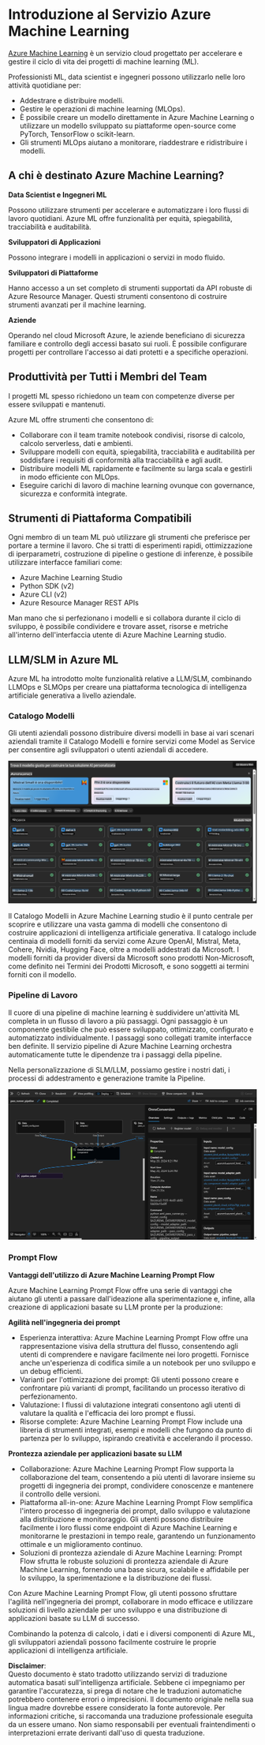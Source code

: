 # **Introduzione al Servizio Azure Machine Learning**

[Azure Machine Learning](https://ml.azure.com?WT.mc_id=aiml-138114-kinfeylo) è un servizio cloud progettato per accelerare e gestire il ciclo di vita dei progetti di machine learning (ML).

Professionisti ML, data scientist e ingegneri possono utilizzarlo nelle loro attività quotidiane per:

- Addestrare e distribuire modelli.
- Gestire le operazioni di machine learning (MLOps).
- È possibile creare un modello direttamente in Azure Machine Learning o utilizzare un modello sviluppato su piattaforme open-source come PyTorch, TensorFlow o scikit-learn.
- Gli strumenti MLOps aiutano a monitorare, riaddestrare e ridistribuire i modelli.

## A chi è destinato Azure Machine Learning?

**Data Scientist e Ingegneri ML**

Possono utilizzare strumenti per accelerare e automatizzare i loro flussi di lavoro quotidiani.
Azure ML offre funzionalità per equità, spiegabilità, tracciabilità e auditabilità.

**Sviluppatori di Applicazioni**

Possono integrare i modelli in applicazioni o servizi in modo fluido.

**Sviluppatori di Piattaforme**

Hanno accesso a un set completo di strumenti supportati da API robuste di Azure Resource Manager.
Questi strumenti consentono di costruire strumenti avanzati per il machine learning.

**Aziende**

Operando nel cloud Microsoft Azure, le aziende beneficiano di sicurezza familiare e controllo degli accessi basato sui ruoli.
È possibile configurare progetti per controllare l'accesso ai dati protetti e a specifiche operazioni.

## Produttività per Tutti i Membri del Team

I progetti ML spesso richiedono un team con competenze diverse per essere sviluppati e mantenuti.

Azure ML offre strumenti che consentono di:
- Collaborare con il team tramite notebook condivisi, risorse di calcolo, calcolo serverless, dati e ambienti.
- Sviluppare modelli con equità, spiegabilità, tracciabilità e auditabilità per soddisfare i requisiti di conformità alla tracciabilità e agli audit.
- Distribuire modelli ML rapidamente e facilmente su larga scala e gestirli in modo efficiente con MLOps.
- Eseguire carichi di lavoro di machine learning ovunque con governance, sicurezza e conformità integrate.

## Strumenti di Piattaforma Compatibili

Ogni membro di un team ML può utilizzare gli strumenti che preferisce per portare a termine il lavoro.
Che si tratti di esperimenti rapidi, ottimizzazione di iperparametri, costruzione di pipeline o gestione di inferenze, è possibile utilizzare interfacce familiari come:
- Azure Machine Learning Studio
- Python SDK (v2)
- Azure CLI (v2)
- Azure Resource Manager REST APIs

Man mano che si perfezionano i modelli e si collabora durante il ciclo di sviluppo, è possibile condividere e trovare asset, risorse e metriche all'interno dell'interfaccia utente di Azure Machine Learning studio.

## **LLM/SLM in Azure ML**

Azure ML ha introdotto molte funzionalità relative a LLM/SLM, combinando LLMOps e SLMOps per creare una piattaforma tecnologica di intelligenza artificiale generativa a livello aziendale.

### **Catalogo Modelli**

Gli utenti aziendali possono distribuire diversi modelli in base ai vari scenari aziendali tramite il Catalogo Modelli e fornire servizi come Model as Service per consentire agli sviluppatori o utenti aziendali di accedere.

![models](../../../../translated_images/models.2450411eac222e539ffb55785a8f550d01be1030bd8eb67c9c4f9ae4ca5d64be.it.png)

Il Catalogo Modelli in Azure Machine Learning studio è il punto centrale per scoprire e utilizzare una vasta gamma di modelli che consentono di costruire applicazioni di intelligenza artificiale generativa. Il catalogo include centinaia di modelli forniti da servizi come Azure OpenAI, Mistral, Meta, Cohere, Nvidia, Hugging Face, oltre a modelli addestrati da Microsoft. I modelli forniti da provider diversi da Microsoft sono prodotti Non-Microsoft, come definito nei Termini dei Prodotti Microsoft, e sono soggetti ai termini forniti con il modello.

### **Pipeline di Lavoro**

Il cuore di una pipeline di machine learning è suddividere un'attività ML completa in un flusso di lavoro a più passaggi. Ogni passaggio è un componente gestibile che può essere sviluppato, ottimizzato, configurato e automatizzato individualmente. I passaggi sono collegati tramite interfacce ben definite. Il servizio pipeline di Azure Machine Learning orchestra automaticamente tutte le dipendenze tra i passaggi della pipeline.

Nella personalizzazione di SLM/LLM, possiamo gestire i nostri dati, i processi di addestramento e generazione tramite la Pipeline.

![finetuning](../../../../translated_images/finetuning.b52e4aa971dfd8d3c668db913a2b419380533bd3a920d227ec19c078b7b3f309.it.png)

### **Prompt Flow**

**Vantaggi dell'utilizzo di Azure Machine Learning Prompt Flow**

Azure Machine Learning Prompt Flow offre una serie di vantaggi che aiutano gli utenti a passare dall'ideazione alla sperimentazione e, infine, alla creazione di applicazioni basate su LLM pronte per la produzione:

**Agilità nell'ingegneria dei prompt**

- Esperienza interattiva: Azure Machine Learning Prompt Flow offre una rappresentazione visiva della struttura del flusso, consentendo agli utenti di comprendere e navigare facilmente nei loro progetti. Fornisce anche un'esperienza di codifica simile a un notebook per uno sviluppo e un debug efficienti.
- Varianti per l'ottimizzazione dei prompt: Gli utenti possono creare e confrontare più varianti di prompt, facilitando un processo iterativo di perfezionamento.
- Valutazione: I flussi di valutazione integrati consentono agli utenti di valutare la qualità e l'efficacia dei loro prompt e flussi.
- Risorse complete: Azure Machine Learning Prompt Flow include una libreria di strumenti integrati, esempi e modelli che fungono da punto di partenza per lo sviluppo, ispirando creatività e accelerando il processo.

**Prontezza aziendale per applicazioni basate su LLM**

- Collaborazione: Azure Machine Learning Prompt Flow supporta la collaborazione del team, consentendo a più utenti di lavorare insieme su progetti di ingegneria dei prompt, condividere conoscenze e mantenere il controllo delle versioni.
- Piattaforma all-in-one: Azure Machine Learning Prompt Flow semplifica l'intero processo di ingegneria dei prompt, dallo sviluppo e valutazione alla distribuzione e monitoraggio. Gli utenti possono distribuire facilmente i loro flussi come endpoint di Azure Machine Learning e monitorarne le prestazioni in tempo reale, garantendo un funzionamento ottimale e un miglioramento continuo.
- Soluzioni di prontezza aziendale di Azure Machine Learning: Prompt Flow sfrutta le robuste soluzioni di prontezza aziendale di Azure Machine Learning, fornendo una base sicura, scalabile e affidabile per lo sviluppo, la sperimentazione e la distribuzione dei flussi.

Con Azure Machine Learning Prompt Flow, gli utenti possono sfruttare l'agilità nell'ingegneria dei prompt, collaborare in modo efficace e utilizzare soluzioni di livello aziendale per uno sviluppo e una distribuzione di applicazioni basate su LLM di successo.

Combinando la potenza di calcolo, i dati e i diversi componenti di Azure ML, gli sviluppatori aziendali possono facilmente costruire le proprie applicazioni di intelligenza artificiale.

**Disclaimer**:  
Questo documento è stato tradotto utilizzando servizi di traduzione automatica basati sull'intelligenza artificiale. Sebbene ci impegniamo per garantire l'accuratezza, si prega di notare che le traduzioni automatiche potrebbero contenere errori o imprecisioni. Il documento originale nella sua lingua madre dovrebbe essere considerato la fonte autorevole. Per informazioni critiche, si raccomanda una traduzione professionale eseguita da un essere umano. Non siamo responsabili per eventuali fraintendimenti o interpretazioni errate derivanti dall'uso di questa traduzione.